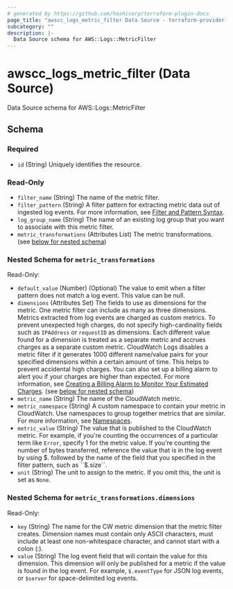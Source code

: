 ```yaml
---
# generated by https://github.com/hashicorp/terraform-plugin-docs
page_title: "awscc_logs_metric_filter Data Source - terraform-provider-awscc"
subcategory: ""
description: |-
  Data Source schema for AWS::Logs::MetricFilter
---
```


# awscc_logs_metric_filter (Data Source)

Data Source schema for AWS::Logs::MetricFilter



<!-- schema generated by tfplugindocs -->
## Schema

### Required

- `id` (String) Uniquely identifies the resource.

### Read-Only

- `filter_name` (String) The name of the metric filter.
- `filter_pattern` (String) A filter pattern for extracting metric data out of ingested log events. For more information, see [Filter and Pattern Syntax](https://docs.aws.amazon.com/AmazonCloudWatch/latest/logs/FilterAndPatternSyntax.html).
- `log_group_name` (String) The name of an existing log group that you want to associate with this metric filter.
- `metric_transformations` (Attributes List) The metric transformations. (see [below for nested schema](#nestedatt--metric_transformations))

<a id="nestedatt--metric_transformations"></a>
### Nested Schema for `metric_transformations`

Read-Only:

- `default_value` (Number) (Optional) The value to emit when a filter pattern does not match a log event. This value can be null.
- `dimensions` (Attributes Set) The fields to use as dimensions for the metric. One metric filter can include as many as three dimensions.
  Metrics extracted from log events are charged as custom metrics. To prevent unexpected high charges, do not specify high-cardinality fields such as ``IPAddress`` or ``requestID`` as dimensions. Each different value found for a dimension is treated as a separate metric and accrues charges as a separate custom metric. 
 CloudWatch Logs disables a metric filter if it generates 1000 different name/value pairs for your specified dimensions within a certain amount of time. This helps to prevent accidental high charges.
 You can also set up a billing alarm to alert you if your charges are higher than expected. For more information, see [Creating a Billing Alarm to Monitor Your Estimated Charges](https://docs.aws.amazon.com/AmazonCloudWatch/latest/monitoring/monitor_estimated_charges_with_cloudwatch.html). (see [below for nested schema](#nestedatt--metric_transformations--dimensions))
- `metric_name` (String) The name of the CloudWatch metric.
- `metric_namespace` (String) A custom namespace to contain your metric in CloudWatch. Use namespaces to group together metrics that are similar. For more information, see [Namespaces](https://docs.aws.amazon.com/AmazonCloudWatch/latest/monitoring/cloudwatch_concepts.html#Namespace).
- `metric_value` (String) The value that is published to the CloudWatch metric. For example, if you're counting the occurrences of a particular term like ``Error``, specify 1 for the metric value. If you're counting the number of bytes transferred, reference the value that is in the log event by using $. followed by the name of the field that you specified in the filter pattern, such as ``$.size``.
- `unit` (String) The unit to assign to the metric. If you omit this, the unit is set as ``None``.

<a id="nestedatt--metric_transformations--dimensions"></a>
### Nested Schema for `metric_transformations.dimensions`

Read-Only:

- `key` (String) The name for the CW metric dimension that the metric filter creates.
 Dimension names must contain only ASCII characters, must include at least one non-whitespace character, and cannot start with a colon (:).
- `value` (String) The log event field that will contain the value for this dimension. This dimension will only be published for a metric if the value is found in the log event. For example, ``$.eventType`` for JSON log events, or ``$server`` for space-delimited log events.
